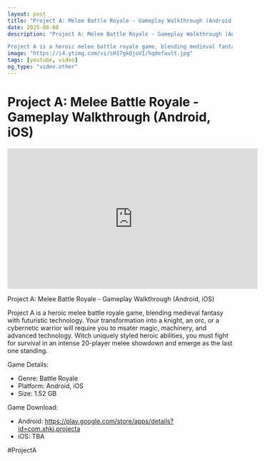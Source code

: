 ```yaml
---
layout: post
title: "Project A: Melee Battle Royale - Gameplay Walkthrough (Android, iOS)"
date: 2025-08-08
description: "Project A: Melee Battle Royale - Gameplay Walkthrough (Android, iOS)

Project A is a heroic melee battle royale game, blending medieval fantasy with fut..."
image: "https://i4.ytimg.com/vi/sH17gkQjoVI/hqdefault.jpg"
tags: [youtube, video]
og_type: "video.other"
---
```


<script type="application/ld+json">
{
  "@context": "http://schema.org",
  "@type": "VideoObject",
  "name": "Project A: Melee Battle Royale - Gameplay Walkthrough (Android, iOS)",
  "description": "Project A: Melee Battle Royale - Gameplay Walkthrough (Android, iOS)\n\nProject A is a heroic melee battle royale game, blending medieval fantasy with futuristic technology. Your transformation into a knight, an orc, or a cybernetic warrior will require you to msater magic, machinery, and advanced technology. Witch uniquely styled heroic abilities, you must fight for survival in an intense 20-player melee showdown and emerge as the last one standing.\n\nGame Details:\n\n- Genre: Battle Royale\n- Platform: Android, iOS\n- Size: 1.52 GB \n\nGame Download:\n\n- Android: https://play.google.com/store/apps/details?id=com.xhkj.projecta\n- iOS: TBA \n\n#ProjectA",
  "thumbnailUrl": "https://i4.ytimg.com/vi/sH17gkQjoVI/hqdefault.jpg",
  "uploadDate": "2025-08-08T09:01:36",
  "embedUrl": "https://www.youtube.com/embed/sH17gkQjoVI",
  "publisher": {
    "@type": "Person",
    "name": "Celo Zaga"
  },
  "mainEntityOfPage": {
    "@type": "WebPage",
    "@id": "https://celozaga.github.io/2025/08/08/project-a:-melee-battle-royale---gameplay-walkthrough-(android,-ios)-sH17gkQjoVI.html"
  },
  "duration": "PT0M0S"
}
</script>

<script type="application/ld+json">
{
  "@context": "http://schema.org",
  "@type": "BlogPosting",
  "headline": "Project A: Melee Battle Royale - Gameplay Walkthrough (Android, iOS)",
  "image": "https://i4.ytimg.com/vi/sH17gkQjoVI/hqdefault.jpg",
  "publisher": {
    "@type": "Person",
    "name": "Celo Zaga"
  },
  "url": "https://celozaga.github.io/2025/08/08/project-a:-melee-battle-royale---gameplay-walkthrough-(android,-ios)-sH17gkQjoVI.html",
  "datePublished": "2025-08-08T09:01:36",
  "dateCreated": "2025-08-08T09:01:36",
  "dateModified": "2025-08-08T09:01:36",
  "description": "Project A: Melee Battle Royale - Gameplay Walkthrough (Android, iOS)\n\nProject A is a heroic melee battle royale game, blending medieval fantasy with fut...",
  "author": {
    "@type": "Person",
    "name": "Celo Zaga"
  },
  "mainEntityOfPage": {
    "@type": "WebPage",
    "@id": "https://celozaga.github.io/2025/08/08/project-a:-melee-battle-royale---gameplay-walkthrough-(android,-ios)-sH17gkQjoVI.html"
  }
}
</script>

<h1 class="youtube-post-title">Project A: Melee Battle Royale - Gameplay Walkthrough (Android, iOS)</h1>

<iframe width="560" height="315" src="https://www.youtube.com/embed/sH17gkQjoVI" class="youtube-post-embed" frameborder="0" allowfullscreen></iframe>

<p class="youtube-post-description">Project A: Melee Battle Royale - Gameplay Walkthrough (Android, iOS)

Project A is a heroic melee battle royale game, blending medieval fantasy with futuristic technology. Your transformation into a knight, an orc, or a cybernetic warrior will require you to msater magic, machinery, and advanced technology. Witch uniquely styled heroic abilities, you must fight for survival in an intense 20-player melee showdown and emerge as the last one standing.

Game Details:

- Genre: Battle Royale
- Platform: Android, iOS
- Size: 1.52 GB 

Game Download:

- Android: https://play.google.com/store/apps/details?id=com.xhkj.projecta
- iOS: TBA 

#ProjectA</p>

